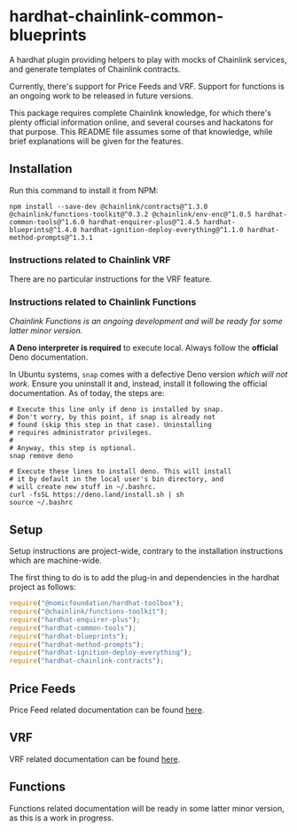 # hardhat-chainlink-common-blueprints
A hardhat plugin providing helpers to play with mocks of Chainlink services, and generate templates of Chainlink
contracts.

Currently, there's support for Price Feeds and VRF. Support for functions is an ongoing work to be released in future
versions.

This package requires complete Chainlink knowledge, for which there's plenty official information online, and several
courses and hackatons for that purpose. This README file assumes some of that knowledge, while brief explanations
will be given for the features.

## Installation
Run this command to install it from NPM:

```shell
npm install --save-dev @chainlink/contracts@^1.3.0 @chainlink/functions-toolkit@^0.3.2 @chainlink/env-enc@^1.0.5 hardhat-common-tools@^1.6.0 hardhat-enquirer-plus@^1.4.5 hardhat-blueprints@^1.4.0 hardhat-ignition-deploy-everything@^1.1.0 hardhat-method-prompts@^1.3.1
```

### Instructions related to Chainlink VRF
There are no particular instructions for the VRF feature.

### Instructions related to Chainlink Functions
_Chainlink Functions is an ongoing development and will be ready for some latter minor version._

**A Deno interpreter is required** to execute local. Always follow the **official** Deno documentation.

In Ubuntu systems, `snap` comes with a defective Deno version _which will not work_. Ensure you uninstall it and,
instead, install it following the official documentation. As of today, the steps are:

```shell
# Execute this line only if deno is installed by snap.
# Don't worry, by this point, if snap is already not
# found (skip this step in that case). Uninstalling
# requires administrator privileges.
#
# Anyway, this step is optional.
snap remove deno

# Execute these lines to install deno. This will install
# it by default in the local user's bin directory, and
# will create new stuff in ~/.bashrc.
curl -fsSL https://deno.land/install.sh | sh
source ~/.bashrc
```

## Setup
Setup instructions are project-wide, contrary to the installation instructions which are machine-wide.

The first thing to do is to add the plug-in and dependencies in the hardhat project as follows:

```javascript
require("@nomicfoundation/hardhat-toolbox");
require("@chainlink/functions-toolkit");
require("hardhat-enquirer-plus");
require("hardhat-common-tools");
require("hardhat-blueprints");
require("hardhat-method-prompts");
require("hardhat-ignition-deploy-everything");
require("hardhat-chainlink-contracts");
```

## Price Feeds
Price Feed related documentation can be found [here](README.Feeds.md).

## VRF
VRF related documentation can be found [here](README.VRF.md).

## Functions
Functions related documentation will be ready in some latter minor version, as this is a work in progress.
